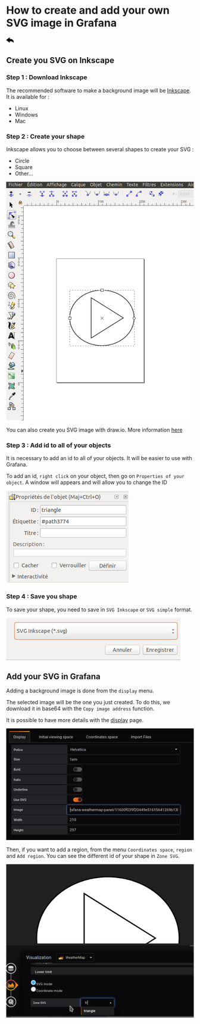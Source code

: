 
# How to create and add your own SVG image in Grafana
[![](../../screenshots/other/Go-back.png)](README.md)
 
## Create you SVG on Inkscape

### Step 1 : Download Inkscape

The recommended software to make a background image will be [Inkscape](https://inkscape.org). It is available for :

  - Linux
  - Windows
  - Mac

### Step 2 : Create your shape

Inkscape allows you to choose between several shapes to create your SVG :

  - Circle
  - Square
  - Other...

![Inkscape](./../../screenshots/demo/tutorial04/Inkscape.png)

You can also create you SVG image with draw.io. More information [here](./appendix/svg.md)

### Step 3 : Add id to all of your objects

It is necessary to add an id to all of your objects. It will be easier to use with Grafana.

To add an id, `right click` on your object, then go on `Properties of your object`. A window will appears and will allow you to change the ID

![Propriete](./../../screenshots/demo/tutorial04/Propriete.png)

### Step 4 : Save you shape

To save your shape, you need to save in `SVG Inkscape` or `SVG simple` format.

![Enregistrer](./../../screenshots/demo/tutorial04/enregistrer.png)


## Add your SVG in Grafana

Adding a background image is done from the `display` menu.

The selected image will be the one you just created. To do this, we download it in base64 with the `Copy image address` function.

It is possible to have more details with the [display](../editor/display.md) page.

![Enregistrer](./../../screenshots/demo/tutorial04/DisplaySVG.png)

Then, if you want to add a region, from the menu `Coordinates space`, `region` and `Add region`. You can see the different id of your shape in `Zone SVG`. 

![Enregistrer](./../../screenshots/demo/tutorial04/Region.png)


